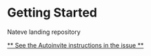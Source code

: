 # Getting Started
Nateve landing repository

[** See the Autoinvite instructions in the issue **](https://github.com/NateveLang/GettingStarted/issues/1)
